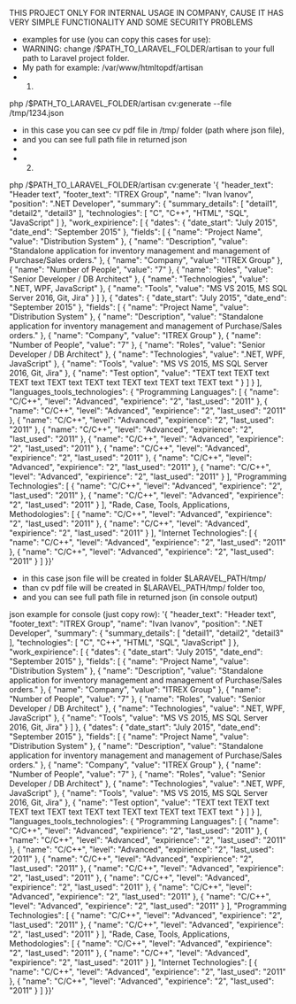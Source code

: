  THIS PROJECT ONLY FOR INTERNAL USAGE IN COMPANY, CAUSE IT HAS VERY SIMPLE FUNCTIONALITY AND SOME SECURITY PROBLEMS
 
 * examples for use (you can copy this cases for use):
 * WARNING: change /$PATH_TO_LARAVEL_FOLDER/artisan to your full path to Laravel project folder.
 *   My path for example: /var/www/htmltopdf/artisan
 * 1)
 php /$PATH_TO_LARAVEL_FOLDER/artisan cv:generate --file /tmp/1234.json
 * in this case you can see cv pdf file in /tmp/ folder (path where json file),
 * and you can see full path file in returned json
 *
 * 2)
 php /$PATH_TO_LARAVEL_FOLDER/artisan cv:generate '{ "header_text": "Header text", "footer_text": "ITREX Group", "name": "Ivan Ivanov", "position": ".NET Developer", "summary": { "summary_details": [ "detail1", "detail2", "detail3" ], "technologies": [ "C", "C++", "HTML", "SQL", "JavaScript" ] }, "work_expirience": [ { "dates": { "date_start": "July 2015", "date_end": "September 2015" }, "fields": [ { "name": "Project Name", "value": "Distribution System" }, { "name": "Description", "value": "Standalone application for inventory management and management of Purchase\/Sales orders." }, { "name": "Company", "value": "ITREX Group" }, { "name": "Number of People", "value": "7" }, { "name": "Roles", "value": "Senior Developer \/ DB Architect" }, { "name": "Technologies", "value": ".NET, WPF, JavaScript" }, { "name": "Tools", "value": "MS VS 2015, MS SQL Server 2016, Git, Jira" } ] }, { "dates": { "date_start": "July 2015", "date_end": "September 2015" }, "fields": [ { "name": "Project Name", "value": "Distribution System" }, { "name": "Description", "value": "Standalone application for inventory management and management of Purchase\/Sales orders." }, { "name": "Company", "value": "ITREX Group" }, { "name": "Number of People", "value": "7" }, { "name": "Roles", "value": "Senior Developer \/ DB Architect" }, { "name": "Technologies", "value": ".NET, WPF, JavaScript" }, { "name": "Tools", "value": "MS VS 2015, MS SQL Server 2016, Git, Jira" }, { "name": "Test option", "value": "TEXT text TEXT text TEXT text TEXT text TEXT text TEXT text TEXT text TEXT text " } ] } ], "languages_tools_technologies": { "Programming Languages": [ { "name": "C\/C++", "level": "Advanced", "expirience": "2", "last_used": "2011" }, { "name": "C\/C++", "level": "Advanced", "expirience": "2", "last_used": "2011" }, { "name": "C\/C++", "level": "Advanced", "expirience": "2", "last_used": "2011" }, { "name": "C\/C++", "level": "Advanced", "expirience": "2", "last_used": "2011" }, { "name": "C\/C++", "level": "Advanced", "expirience": "2", "last_used": "2011" }, { "name": "C\/C++", "level": "Advanced", "expirience": "2", "last_used": "2011" }, { "name": "C\/C++", "level": "Advanced", "expirience": "2", "last_used": "2011" }, { "name": "C\/C++", "level": "Advanced", "expirience": "2", "last_used": "2011" } ], "Programming Technologies": [ { "name": "C\/C++", "level": "Advanced", "expirience": "2", "last_used": "2011" }, { "name": "C\/C++", "level": "Advanced", "expirience": "2", "last_used": "2011" } ], "Rade, Case, Tools, Applications, Methodologies": [ { "name": "C\/C++", "level": "Advanced", "expirience": "2", "last_used": "2011" }, { "name": "C\/C++", "level": "Advanced", "expirience": "2", "last_used": "2011" } ], "Internet Technologies": [ { "name": "C\/C++", "level": "Advanced", "expirience": "2", "last_used": "2011" }, { "name": "C\/C++", "level": "Advanced", "expirience": "2", "last_used": "2011" } ] }}'
 * in this case json file will be created in folder $LARAVEL_PATH/tmp/
 * than cv pdf file will be created in $LARAVEL_PATH/tmp/ folder too,
 * and you can see full path file in returned json (in console output)

json example for console (just copy row):
 '{ "header_text": "Header text", "footer_text": "ITREX Group", "name": "Ivan Ivanov", "position": ".NET Developer", "summary": { "summary_details": [ "detail1", "detail2", "detail3" ], "technologies": [ "C", "C++", "HTML", "SQL", "JavaScript" ] }, "work_expirience": [ { "dates": { "date_start": "July 2015", "date_end": "September 2015" }, "fields": [ { "name": "Project Name", "value": "Distribution System" }, { "name": "Description", "value": "Standalone application for inventory management and management of Purchase\/Sales orders." }, { "name": "Company", "value": "ITREX Group" }, { "name": "Number of People", "value": "7" }, { "name": "Roles", "value": "Senior Developer \/ DB Architect" }, { "name": "Technologies", "value": ".NET, WPF, JavaScript" }, { "name": "Tools", "value": "MS VS 2015, MS SQL Server 2016, Git, Jira" } ] }, { "dates": { "date_start": "July 2015", "date_end": "September 2015" }, "fields": [ { "name": "Project Name", "value": "Distribution System" }, { "name": "Description", "value": "Standalone application for inventory management and management of Purchase\/Sales orders." }, { "name": "Company", "value": "ITREX Group" }, { "name": "Number of People", "value": "7" }, { "name": "Roles", "value": "Senior Developer \/ DB Architect" }, { "name": "Technologies", "value": ".NET, WPF, JavaScript" }, { "name": "Tools", "value": "MS VS 2015, MS SQL Server 2016, Git, Jira" }, { "name": "Test option", "value": "TEXT text TEXT text TEXT text TEXT text TEXT text TEXT text TEXT text TEXT text " } ] } ], "languages_tools_technologies": { "Programming Languages": [ { "name": "C\/C++", "level": "Advanced", "expirience": "2", "last_used": "2011" }, { "name": "C\/C++", "level": "Advanced", "expirience": "2", "last_used": "2011" }, { "name": "C\/C++", "level": "Advanced", "expirience": "2", "last_used": "2011" }, { "name": "C\/C++", "level": "Advanced", "expirience": "2", "last_used": "2011" }, { "name": "C\/C++", "level": "Advanced", "expirience": "2", "last_used": "2011" }, { "name": "C\/C++", "level": "Advanced", "expirience": "2", "last_used": "2011" }, { "name": "C\/C++", "level": "Advanced", "expirience": "2", "last_used": "2011" }, { "name": "C\/C++", "level": "Advanced", "expirience": "2", "last_used": "2011" } ], "Programming Technologies": [ { "name": "C\/C++", "level": "Advanced", "expirience": "2", "last_used": "2011" }, { "name": "C\/C++", "level": "Advanced", "expirience": "2", "last_used": "2011" } ], "Rade, Case, Tools, Applications, Methodologies": [ { "name": "C\/C++", "level": "Advanced", "expirience": "2", "last_used": "2011" }, { "name": "C\/C++", "level": "Advanced", "expirience": "2", "last_used": "2011" } ], "Internet Technologies": [ { "name": "C\/C++", "level": "Advanced", "expirience": "2", "last_used": "2011" }, { "name": "C\/C++", "level": "Advanced", "expirience": "2", "last_used": "2011" } ] }}'
